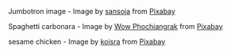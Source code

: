 Jumbotron image -
Image by <a href="https://pixabay.com/users/sansoja-8524640/?utm_source=link-attribution&amp;utm_medium=referral&amp;utm_campaign=image&amp;utm_content=3270461">sansoja</a> from <a href="https://pixabay.com/?utm_source=link-attribution&amp;utm_medium=referral&amp;utm_campaign=image&amp;utm_content=3270461">Pixabay</a>

Spaghetti carbonara -
Image by <a href="https://pixabay.com/users/wow_pho-916237/?utm_source=link-attribution&amp;utm_medium=referral&amp;utm_campaign=image&amp;utm_content=712664">Wow Phochiangrak</a> from <a href="https://pixabay.com/?utm_source=link-attribution&amp;utm_medium=referral&amp;utm_campaign=image&amp;utm_content=712664">Pixabay</a>

sesame chicken -
Image by <a href="https://pixabay.com/users/koisra-137852/?utm_source=link-attribution&amp;utm_medium=referral&amp;utm_campaign=image&amp;utm_content=319233">koisra</a> from <a href="https://pixabay.com/?utm_source=link-attribution&amp;utm_medium=referral&amp;utm_campaign=image&amp;utm_content=319233">Pixabay</a>